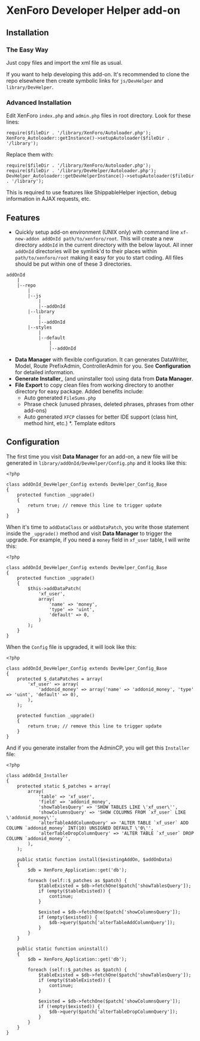 # XenForo Developer Helper add-on

## Installation
### The Easy Way
Just copy files and import the xml file as usual.

If you want to help developing this add-on. It's recommended to clone the repo elsewhere then create symbolic links for `js/DevHelper` and `library/DevHelper`.
### Advanced Installation
Edit XenForo `index.php` and `admin.php` files in root directory. Look for these lines:

```
require($fileDir . '/library/XenForo/Autoloader.php');
XenForo_Autoloader::getInstance()->setupAutoloader($fileDir . '/library');
```

Replace them with:

```
require($fileDir . '/library/XenForo/Autoloader.php');
require($fileDir . '/library/DevHelper/Autoloader.php');
DevHelper_Autoloader::getDevHelperInstance()->setupAutoloader($fileDir . '/library');
```
This is required to use features like ShippableHelper injection, debug information in AJAX requests, etc.

## Features
 * Quickly setup add-on environment (UNIX only) with command line `xf-new-addon addOnId path/to/xenforo/root`. This will create a new directory `addOnId` in the current directory with the below layout. All inner `addOnId` directories will be symlink'd to their places within `path/to/xenforo/root` making it easy for you to start coding. All files should be put within one of these 3 directories.

```
addOnId
    |
    |--repo
        |
        |--js
            |
            |--addOnId
        |--library
            |
            |--addOnId
        |--styles
            |
            |--default
                |
                |--addOnId
```

 * __Data Manager__ with flexible configuration. It can generates DataWriter, Model, Route PrefixAdmin, ControllerAdmin for you. See __Configuration__ for detailed information. 
 * __Generate Installer___ (and uninstaller too) using data from __Data Manager__.
 * __File Export__ to copy clean files from working directory to another directory for easy package. Added benefits include:
     * Auto generated `FileSums.php`
     * Phrase check (unused phrases, deleted phrases, phrases from other add-ons)
     * Auto generated `XFCP` classes for better IDE support (class hint, method hint, etc.)
 *. Template editors

## Configuration
The first time you visit __Data Manager__ for an add-on, a new file will be generated in `library/addOnId/DevHelper/Config.php` and it looks like this:

```
<?php

class addOnId_DevHelper_Config extends DevHelper_Config_Base
{
    protected function _upgrade()
    {
        return true; // remove this line to trigger update
    }
}
```

When it's time to `addDataClass` or `addDataPatch`, you write those statement inside the `_upgrade()` method and visit __Data Manager__ to trigger the upgrade. For example, if you need a `money` field in `xf_user` table, I will write this:

```
<?php

class addOnId_DevHelper_Config extends DevHelper_Config_Base
{
    protected function _upgrade()
    {
        $this->addDataPatch(
            'xf_user',
            array(
                'name' => 'money',
                'type' => 'uint',
                'default' => 0,
            )
        );
    }
}
```

When the `Config` file is upgraded, it will look like this:

```
<?php

class addOnId_DevHelper_Config extends DevHelper_Config_Base
{
    protected $_dataPatches = array(
        'xf_user' => array(
            'addonid_money' => array('name' => 'addonid_money', 'type' => 'uint', 'default' => 0),
        ),
    );

    protected function _upgrade()
    {
        return true; // remove this line to trigger update
    }
}
```

And if you generate installer from the AdminCP, you will get this `Installer` file:

```
<?php

class addOnId_Installer
{
    protected static $_patches = array(
        array(
            'table' => 'xf_user',
            'field' => 'addonid_money',
            'showTablesQuery' => 'SHOW TABLES LIKE \'xf_user\'',
            'showColumnsQuery' => 'SHOW COLUMNS FROM `xf_user` LIKE \'addonid_money\'',
            'alterTableAddColumnQuery' => 'ALTER TABLE `xf_user` ADD COLUMN `addonid_money` INT(10) UNSIGNED DEFAULT \'0\'',
            'alterTableDropColumnQuery' => 'ALTER TABLE `xf_user` DROP COLUMN `addonid_money`',
        ),
    );

    public static function install($existingAddOn, $addOnData)
    {
        $db = XenForo_Application::get('db');

        foreach (self::$_patches as $patch) {
            $tableExisted = $db->fetchOne($patch['showTablesQuery']);
            if (empty($tableExisted)) {
                continue;
            }

            $existed = $db->fetchOne($patch['showColumnsQuery']);
            if (empty($existed)) {
                $db->query($patch['alterTableAddColumnQuery']);
            }
        }
    }

    public static function uninstall()
    {
        $db = XenForo_Application::get('db');

        foreach (self::$_patches as $patch) {
            $tableExisted = $db->fetchOne($patch['showTablesQuery']);
            if (empty($tableExisted)) {
                continue;
            }

            $existed = $db->fetchOne($patch['showColumnsQuery']);
            if (!empty($existed)) {
                $db->query($patch['alterTableDropColumnQuery']);
            }
        }
    }
}
```